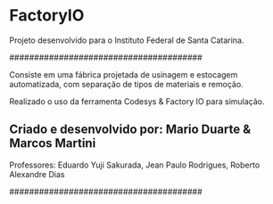 # FactoryIO

Projeto desenvolvido para o Instituto Federal de Santa Catarina.

#######################################

Consiste em uma fábrica projetada de usinagem e estocagem automatizada, com separação de tipos de materiais e remoção.

Realizado o uso da ferramenta Codesys & Factory IO para simulação.

Criado e desenvolvido por: Mario Duarte & Marcos Martini
---------------------------------------------------------------------------------------------------------------------
Professores: Eduardo Yuji Sakurada, Jean Paulo Rodrigues, Roberto Alexandre Dias

#######################################
